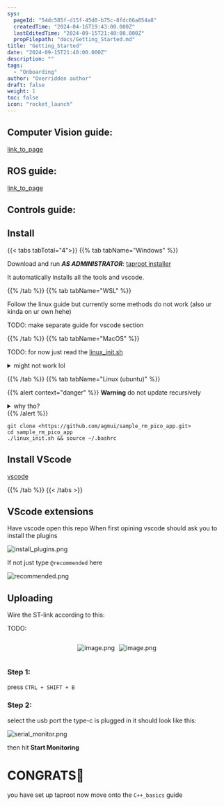 ```yaml
---
sys:
  pageId: "54dc585f-d15f-45d0-b75c-8fdc66a854a8"
  createdTime: "2024-04-16T19:43:00.000Z"
  lastEditedTime: "2024-09-15T21:40:00.000Z"
  propFilepath: "docs/Getting_Started.md"
title: "Getting_Started"
date: "2024-09-15T21:40:00.000Z"
description: ""
tags:
  - "Onboarding"
author: "Overridden author"
draft: false
weight: 1
toc: false
icon: "rocket_launch"
---
```


## Computer Vision guide:

[link_to_page](86d45bc0-388b-4d26-8848-44f255f73d0e)

## ROS guide:

[link_to_page](3c76c1de-ec8f-46d6-8b0a-294005edc2d5)

## Controls guide:

## Install

{{< tabs tabTotal="4">}}
{{% tab tabName="Windows" %}}

Download and run _**AS ADMINISTRATOR**_: [taproot installer](https://github.com/Thornbots/TeachingFreshies/releases/tag/1.0)

It automatically installs all the tools and vscode.

{{% /tab %}}
{{% tab tabName="WSL" %}}

Follow the linux guide but currently some methods do not work (also ur kinda on ur own hehe)

TODO: make separate guide for vscode section

{{% /tab %}}
{{% tab tabName="MacOS" %}}

TODO: for now just read the [linux_init.sh](https://github.com/agmui/sample_rm_pico_app/blob/main/linux_init.sh)

<details>
<summary>might not work lol</summary>

`brew install libusb pkg-config`

Next install: [vscode](https://code.visualstudio.com/Download)

</details>

{{% /tab %}}
{{% tab tabName="Linux (ubuntu)" %}}

{{% alert context="danger" %}}
**Warning** do not update recursively
<details>
<summary>why tho?</summary>
There are some submodules that may go on for a while (like tinyusb) and I highly
recommend you don't need to get them.
If you want to see what submodules I update just look in `linux_init.sh`
</details>
{{% /alert %}}

```shell
git clone <https://github.com/agmui/sample_rm_pico_app.git>
cd sample_rm_pico_app
./linux_init.sh && source ~/.bashrc
```

## Install VScode

[vscode](https://code.visualstudio.com/Download)

{{% /tab %}}
{{< /tabs >}}

## VScode extensions

Have vscode open this repo
When first opining vscode should ask you to install the plugins

![install_plugins.png](https://prod-files-secure.s3.us-west-2.amazonaws.com/d518164a-d88e-44d1-a4ee-3adb3bd8bce0/89bd30f0-1825-4e77-867b-0a41ce370880/install_plugins.png?X-Amz-Algorithm=AWS4-HMAC-SHA256&X-Amz-Content-Sha256=UNSIGNED-PAYLOAD&X-Amz-Credential=ASIAZI2LB46652NT3KY5%2F20250223%2Fus-west-2%2Fs3%2Faws4_request&X-Amz-Date=20250223T110110Z&X-Amz-Expires=3600&X-Amz-Security-Token=IQoJb3JpZ2luX2VjENv%2F%2F%2F%2F%2F%2F%2F%2F%2F%2FwEaCXVzLXdlc3QtMiJGMEQCIACigedbzo5PL8C6xmjlo9DqTBXbPJ2z9xhiGDbbd1YtAiBy6NZ8iKYDrPkLkwE8buSOeKpWuvNJON68Oiaj9%2F2DoSr%2FAwgUEAAaDDYzNzQyMzE4MzgwNSIMC1lY6DfsdPef0iH1KtwDLn8802MZmI5TEcR2uqPI8nguY4uoQvW1bQST1zZG7rCaLDlf77P8Rogm%2FYwlR3j07E%2BnzQnaG3t6Y6W6ikq9w9n6C6mcdXiFsd7ewkOtAfTSskhwrADHQMO6J%2BeeIZLed2irFxTff6Hq%2B%2FP8yk445Qv6%2FaoZmQQouH%2Bv%2FB5Y%2FXP8xGGzhMDF66mZMZURvU8nCuOXG1%2ByShhZQ6A6yw0w7n%2BTR46DgGBJYLwtsdFH165jOjNcn4PBfJ%2FcmCAUjN36F8IJin1GBNd5nKGSYVBj1rvn0FxjDCGcWE0vMN2uz6rJfOlwHAP97Rt3%2FdWFL20L0CoKT7MyNLXU7QIa4x1ikCnMSntchB69xDZs1OBzkT9BBS4a4HK2Tfm5WrLM01dTehpoFRVyUDvoKOTI%2FLVOntiJNjlzYlucIcSAc7sXVSz%2FjTbdaoblYgYINJwGpkF6HlF%2FteFLIbq4B%2BwmgFKueSth3YwvTVgcq1J6ytcIxdzEq2SSIxFgOv1fLZOrfVgTtwcqWGfMop0isBgPj4bVL%2F4nwIui8Uodv4N1fzhLdIYK%2Fp2cspwjXDHlHKfYW4g9xmNBwiUHyURgj67kqbB1sa0m5LT%2BHO3jX%2Bg1ZcqPuLey4fwrM6TzVvQ21i0w9%2FDrvQY6pgFOmHl4pneJIhw8TUeLSG8%2FoRfLjv915RbQxhbJ904y94wC3k3T4KA06MG%2FYvSKr7Pn7ATXs1eKfNMlKPXFJV9o6dR02LjJSbQk51d2lwTdk%2BPk%2FhVFRV5swyuNqf6cdnQRlKPFft6To8BIND317CROnuPjdkx%2BdT%2FiSCDGUwvGR8n9xpUPrCfoZgRhhP9qJIYtgasqQtG3icwfpxbyJCMtOuEL1I6c&X-Amz-Signature=5e34c69ca27def89e0a5996e340c66d2419fa43e172ae8113c4921a84f8bd216&X-Amz-SignedHeaders=host&x-id=GetObject)

If not just type `@recommended` here  

![recommended.png](https://prod-files-secure.s3.us-west-2.amazonaws.com/d518164a-d88e-44d1-a4ee-3adb3bd8bce0/61e661e9-5d85-4dfc-be0d-8d2097a5e793/recommended.png?X-Amz-Algorithm=AWS4-HMAC-SHA256&X-Amz-Content-Sha256=UNSIGNED-PAYLOAD&X-Amz-Credential=ASIAZI2LB46652NT3KY5%2F20250223%2Fus-west-2%2Fs3%2Faws4_request&X-Amz-Date=20250223T110110Z&X-Amz-Expires=3600&X-Amz-Security-Token=IQoJb3JpZ2luX2VjENv%2F%2F%2F%2F%2F%2F%2F%2F%2F%2FwEaCXVzLXdlc3QtMiJGMEQCIACigedbzo5PL8C6xmjlo9DqTBXbPJ2z9xhiGDbbd1YtAiBy6NZ8iKYDrPkLkwE8buSOeKpWuvNJON68Oiaj9%2F2DoSr%2FAwgUEAAaDDYzNzQyMzE4MzgwNSIMC1lY6DfsdPef0iH1KtwDLn8802MZmI5TEcR2uqPI8nguY4uoQvW1bQST1zZG7rCaLDlf77P8Rogm%2FYwlR3j07E%2BnzQnaG3t6Y6W6ikq9w9n6C6mcdXiFsd7ewkOtAfTSskhwrADHQMO6J%2BeeIZLed2irFxTff6Hq%2B%2FP8yk445Qv6%2FaoZmQQouH%2Bv%2FB5Y%2FXP8xGGzhMDF66mZMZURvU8nCuOXG1%2ByShhZQ6A6yw0w7n%2BTR46DgGBJYLwtsdFH165jOjNcn4PBfJ%2FcmCAUjN36F8IJin1GBNd5nKGSYVBj1rvn0FxjDCGcWE0vMN2uz6rJfOlwHAP97Rt3%2FdWFL20L0CoKT7MyNLXU7QIa4x1ikCnMSntchB69xDZs1OBzkT9BBS4a4HK2Tfm5WrLM01dTehpoFRVyUDvoKOTI%2FLVOntiJNjlzYlucIcSAc7sXVSz%2FjTbdaoblYgYINJwGpkF6HlF%2FteFLIbq4B%2BwmgFKueSth3YwvTVgcq1J6ytcIxdzEq2SSIxFgOv1fLZOrfVgTtwcqWGfMop0isBgPj4bVL%2F4nwIui8Uodv4N1fzhLdIYK%2Fp2cspwjXDHlHKfYW4g9xmNBwiUHyURgj67kqbB1sa0m5LT%2BHO3jX%2Bg1ZcqPuLey4fwrM6TzVvQ21i0w9%2FDrvQY6pgFOmHl4pneJIhw8TUeLSG8%2FoRfLjv915RbQxhbJ904y94wC3k3T4KA06MG%2FYvSKr7Pn7ATXs1eKfNMlKPXFJV9o6dR02LjJSbQk51d2lwTdk%2BPk%2FhVFRV5swyuNqf6cdnQRlKPFft6To8BIND317CROnuPjdkx%2BdT%2FiSCDGUwvGR8n9xpUPrCfoZgRhhP9qJIYtgasqQtG3icwfpxbyJCMtOuEL1I6c&X-Amz-Signature=b688c9bab42f3386dba5d604f01f37551cbc3515625f6ba7bb5208befc23c081&X-Amz-SignedHeaders=host&x-id=GetObject)

## Uploading

Wire the ST-link according to this:

TODO:

<div style="display: flex;flex-direction: row; column-gap:10px; max-width: 630px;justify-content: center;">
<div>

![image.png](https://prod-files-secure.s3.us-west-2.amazonaws.com/d518164a-d88e-44d1-a4ee-3adb3bd8bce0/210ecb78-1116-4d7b-b9b7-2292f66fa2c2/image.png?X-Amz-Algorithm=AWS4-HMAC-SHA256&X-Amz-Content-Sha256=UNSIGNED-PAYLOAD&X-Amz-Credential=ASIAZI2LB466VZ4JAJ5O%2F20250223%2Fus-west-2%2Fs3%2Faws4_request&X-Amz-Date=20250223T110116Z&X-Amz-Expires=3600&X-Amz-Security-Token=IQoJb3JpZ2luX2VjENv%2F%2F%2F%2F%2F%2F%2F%2F%2F%2FwEaCXVzLXdlc3QtMiJIMEYCIQCKC9FieG1afwWPnBu3TxdqXNM9iirVqrX2a4dbpr%2FyHwIhALuYWGLBpPxNBoB6gKkGkxQikQuheSnbYvnbhT7%2By8W3Kv8DCBQQABoMNjM3NDIzMTgzODA1IgxayMiD1FIh18ryq5kq3ANeieUgTK9WPAg3Z7oXz9Vsz2tAW911cM4780MaMAQrWIFKC02e59UIv6Z5S70DtBjoaDX%2FEddjXl9rr0hMrMVmySwzf4k5m17ZfH0MualpLEhWoDhJXiZr06AqX98DhhQKfBz4JGpqL7EkBC4lfBdDJk0UZ4BS3jxZ2PD%2F5gA7%2BJXobZuuQW40%2FEnTMtwKcd%2BqUKvqK6ApypggZuUvRV7aublGFQYog%2FEDQCJiucaLo6fUEuqITRDjhGfUK77UDPLLDnx3fdBs%2FRsoDH4taM9T0zDlCbvJypHZLt1Rx0PcA5VXxE2qUlxYv%2ByAOKgz7ukG8%2FUuNhaOZf%2FA1fdEz%2FY0XGkJqqY7hDDLd2oU58dkmtnA9Y0tp8z3rbR2XK2o2QawH2TvjG6c3TDuDyyAbSauPHDZiFi38dI95K5dL3KvL3bzZ3%2F40C9oNGJ2ZhSczsB5sKfnRzHaXJ%2Fk8HQCEoHUvzgpJcrvJ0wEAtPU6jmPrGRDq2gLiGJALM97vVpjSPYa2uqrmg92GvT6FDshQxxkFmrJsTZwFxCSxXeQpyk0AWznVO97ih%2FxkwUngdBnD8cQaHaP8qfG872tQdCjPMwkT8UACglUAIrBurHErFCGgPf7neURhFu8X5tZ3zD%2F9Ou9BjqkAXqJ2342gbfcyeK2JeB6wJZTQjiLi7KS4h8biCsMSN6tYVNgOojVVyMUbvP58ojcOkGz%2FAHqYqpd%2BlpiZaH%2BHGd6k2HaerqFF6zle1IBQIhoYBKkIZTAiSoglIrz0EgKX0T1mUIXbWPphoi3D1VTMP%2Fjpka%2Faxe6mYElgA3msKNfCuMUEsw%2BdP%2Faa7G9NMEyG3NBchNQ5sJWoAFLsH4WKKjNEMhW&X-Amz-Signature=44b14bdda53ed31d74a72f1d1f1abe2d5a1e64838dfb2ab6cc2a6ac1d5b322d3&X-Amz-SignedHeaders=host&x-id=GetObject)

</div>
<div>

![image.png](https://prod-files-secure.s3.us-west-2.amazonaws.com/d518164a-d88e-44d1-a4ee-3adb3bd8bce0/33a0fd0f-8ca6-4a86-8e09-26e95ded1fff/image.png?X-Amz-Algorithm=AWS4-HMAC-SHA256&X-Amz-Content-Sha256=UNSIGNED-PAYLOAD&X-Amz-Credential=ASIAZI2LB466XQ6BU6F4%2F20250223%2Fus-west-2%2Fs3%2Faws4_request&X-Amz-Date=20250223T110117Z&X-Amz-Expires=3600&X-Amz-Security-Token=IQoJb3JpZ2luX2VjENf%2F%2F%2F%2F%2F%2F%2F%2F%2F%2FwEaCXVzLXdlc3QtMiJHMEUCIQCO8jRGxAe87Xv7SQ13Vd%2BD6aQfXGjikQYzut25S8H3jgIgJURiHDmFW2W1lhIm2asEl2LtenODgCtbMk6ELq5aGHMq%2FwMIEBAAGgw2Mzc0MjMxODM4MDUiDJH6tuvrAC3DE76%2BMircA94i64AdU1XhxS9KhXTidosJJ1rPrxUhz3H5ohewA7p9y04YD3fiLJIz7YgzVSTd%2BUA4kWOD4QlpK07hJfbcHTEQ9edbfxwtljp28x%2FjdZ6vzI8yPEWW8TjpcG3Xu1uQBc8c0wk80t0rob9p8EvbkjVbN7RCFJx0%2FTRIa52VvVMw41tJqDNtWf4NQJdTGCXUNrMsTL1ak%2B%2FePjLXFs2SNFE0Kd78gK0ocpTm2BqdyWTD17HbN%2FtENWvggoWBVh0R2N4TGNbBBMV7Op94qUEPi5jh7bQWc9iurOlPiNaZ7wwfwaudsRBKkPdi%2BdM5EjpEYW4NaqjcPVnjz9yRFFgeBDX4Eck6ZiaiU%2F7X%2FDX3uDc4O8Uo2jtNnavVTuifltHOcyVonryg130cg3ofTK5D5VfMYZPhh%2BH3a%2Frjd9XFMxdXMU3rOA4%2FzA4sEseqUHROnrn2FaTrDg2%2Fh2bVZ2FDHxH1qNygT3zL51RZgG%2BEWYxJNStVXm%2BqNuzDVu8sOoe9ed0S4dpqZYAnlG3m0IjF7lvxXgFqFerl%2BEmvv2XP07VX8rwqKk%2Fmg45VPZS5XDrvjSLGhynFA9HQ44GqFi6SWzlvp36YVzAqjeUu6JYZuIUJvQu09q%2Fr37Gg%2Bnd3MPWT670GOqUBQFPSJ0t5iN8NCHP496rR90%2ForKPr4CoAVTjXQieYYamYGbBhFE48gDc%2FVqCKq7PGjVS1gEx6Wegj04uiuki9wShwldGSp30J99MadavGe4tLx4WDL5xmTP9JB7ZWt8cVG2r%2FV9Q9cxIiaa2bgO%2FNeOXFFGFyiARSXAJBgDb2ukXmIS6NxQiqYPBRUT5QpkNz7l0E7WBRHz%2FZmgsofUFsz1XleXMY&X-Amz-Signature=1e474fa7ff5859ee74281c2f91499f8c2c5c7c8fd67f12b7037d20d48e8d5e14&X-Amz-SignedHeaders=host&x-id=GetObject)

</div>
</div>

### Step 1:

press `CTRL + SHIFT + B`

### Step 2:

select the usb port the type-c is plugged in it should look like this:

![serial_monitor.png](https://prod-files-secure.s3.us-west-2.amazonaws.com/d518164a-d88e-44d1-a4ee-3adb3bd8bce0/f03f4774-05d4-4393-b6a0-d5efb6d315ab/serial_monitor.png?X-Amz-Algorithm=AWS4-HMAC-SHA256&X-Amz-Content-Sha256=UNSIGNED-PAYLOAD&X-Amz-Credential=ASIAZI2LB46652NT3KY5%2F20250223%2Fus-west-2%2Fs3%2Faws4_request&X-Amz-Date=20250223T110110Z&X-Amz-Expires=3600&X-Amz-Security-Token=IQoJb3JpZ2luX2VjENv%2F%2F%2F%2F%2F%2F%2F%2F%2F%2FwEaCXVzLXdlc3QtMiJGMEQCIACigedbzo5PL8C6xmjlo9DqTBXbPJ2z9xhiGDbbd1YtAiBy6NZ8iKYDrPkLkwE8buSOeKpWuvNJON68Oiaj9%2F2DoSr%2FAwgUEAAaDDYzNzQyMzE4MzgwNSIMC1lY6DfsdPef0iH1KtwDLn8802MZmI5TEcR2uqPI8nguY4uoQvW1bQST1zZG7rCaLDlf77P8Rogm%2FYwlR3j07E%2BnzQnaG3t6Y6W6ikq9w9n6C6mcdXiFsd7ewkOtAfTSskhwrADHQMO6J%2BeeIZLed2irFxTff6Hq%2B%2FP8yk445Qv6%2FaoZmQQouH%2Bv%2FB5Y%2FXP8xGGzhMDF66mZMZURvU8nCuOXG1%2ByShhZQ6A6yw0w7n%2BTR46DgGBJYLwtsdFH165jOjNcn4PBfJ%2FcmCAUjN36F8IJin1GBNd5nKGSYVBj1rvn0FxjDCGcWE0vMN2uz6rJfOlwHAP97Rt3%2FdWFL20L0CoKT7MyNLXU7QIa4x1ikCnMSntchB69xDZs1OBzkT9BBS4a4HK2Tfm5WrLM01dTehpoFRVyUDvoKOTI%2FLVOntiJNjlzYlucIcSAc7sXVSz%2FjTbdaoblYgYINJwGpkF6HlF%2FteFLIbq4B%2BwmgFKueSth3YwvTVgcq1J6ytcIxdzEq2SSIxFgOv1fLZOrfVgTtwcqWGfMop0isBgPj4bVL%2F4nwIui8Uodv4N1fzhLdIYK%2Fp2cspwjXDHlHKfYW4g9xmNBwiUHyURgj67kqbB1sa0m5LT%2BHO3jX%2Bg1ZcqPuLey4fwrM6TzVvQ21i0w9%2FDrvQY6pgFOmHl4pneJIhw8TUeLSG8%2FoRfLjv915RbQxhbJ904y94wC3k3T4KA06MG%2FYvSKr7Pn7ATXs1eKfNMlKPXFJV9o6dR02LjJSbQk51d2lwTdk%2BPk%2FhVFRV5swyuNqf6cdnQRlKPFft6To8BIND317CROnuPjdkx%2BdT%2FiSCDGUwvGR8n9xpUPrCfoZgRhhP9qJIYtgasqQtG3icwfpxbyJCMtOuEL1I6c&X-Amz-Signature=719661a9c6d6f7afa54da12689a4dd5e20941b9cb750986942078f504259c6a2&X-Amz-SignedHeaders=host&x-id=GetObject)

then hit **Start Monitoring**

# CONGRATS🎉

you have set up taproot now move onto the `C++_basics` guide
